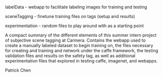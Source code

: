 labelData - webapp to facilitate labeling images for training and testing

sceneTagging - finetune training files on tags (setup and results)

experimentation - random files to play around with as a starting point

A compact summary of the different elements of this summer intern project of subjective scene tagging at Carmera. Contains the webapp used to create a manually labeled dataset to begin training on, the files necessary for creating and training and network under the caffe framework, the testing validation files and results on the safety tag, as well as additional experimentation files that explored in testing caffe, imagenet, and webapps. 

Patrick Chen